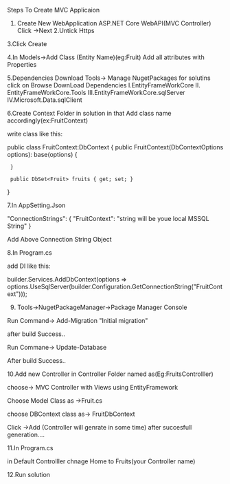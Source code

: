 Steps To Create MVC Applicaion

1. Create New WebApplication ASP.NET Core WebAPI(MVC Controller)
  Click ->Next
2.Untick Https

3.Click Create

4.In Models->Add Class (Entity Name)(eg:Fruit) Add all attributes with Properties

5.Dependencies Download
  Tools-> Manage NugetPackages for solutins
  click on Browse
  DownLoad Dependencies
  I.EntityFrameWorkCore
  II. EntityFrameWorkCore.Tools
  III.EntityFrameWorkCore.sqlServer
  IV.Microsoft.Data.sqlClient

6.Create Context Folder in solution
  in that Add class name accordingly(ex:FruitContext)

  write class like this:

 public class FruitContext:DbContext
 {
     public FruitContext(DbContextOptions<FruitContext> options): base(options)
     {
         
     }

     public DbSet<Fruit> fruits { get; set; }
 }

7.In AppSetting.Json

"ConnectionStrings": {
  "FruitContext": "string will be youe local MSSQL String"
}

Add Above Connection String Object

8.In Program.cs

add DI like this:

builder.Services.AddDbContext<FruitContext>(options =>
options.UseSqlServer(builder.Configuration.GetConnectionString("FruitContext")));

9. Tools->NugetPackageManager->Package Manager Console

Run Command-> Add-Migration "Initial migration"

after build Success..

Run Commane-> Update-Database

After build Success.. 

10.Add new Controller in Controller Folder named as(Eg:FruitsControlller)

choose-> MVC Controller with Views using EntityFramework

Choose Model Class as ->Fruit.cs

choose DBContext class as-> FruitDbContext

Click ->Add
(Controller will genrate in some time)
after succesfull generation....


11.In Program.cs

in Default Controlller chnage Home to Fruits(your Controller name)

12.Run solution


 
